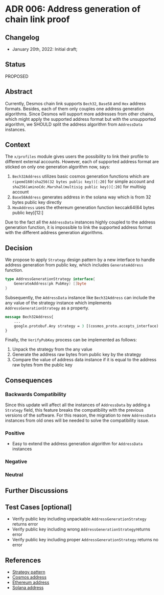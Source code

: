 # ADR 006: Address generation of chain link proof

## Changelog

- January 20th, 2022: Initial draft;

## Status

PROPOSED

## Abstract

Currently, Desmos chain link supports `Bech32`, `Base58` and `Hex` address formats. Besides, each of them only couples one address generation algorithms. 
Since Desmos will support more addresses from other chains, which might apply the supported address format but with the unsupported algorithm, we SHOULD split the address algorithm from `AddressData` instances.

## Context

The `x/profiles` module gives users the possibility to link their profile to different external accounts.
However, each of supported address format are sticked on only one generation algorithm now, says:
1. `Bech32Address` utilizes basic cosmos generation functions which are `ripemd160(sha256(32 bytes public key))[:20]` for simple account and `sha256(aminoCdc.Marshal(multisig public key))[:20]` for multisig account
2. `Base58Address` generates address in the solana way which is from 32 bytes public key directly
3. `HexAddress` uses the ethereum generation function keccak64(64 bytes public key)[12:]

Due to the fact all the `AddressData` instances highly coupled to the address generation function, it is impossible to link the supported address format with the different address generation algorithms.

## Decision

We propose to apply `Strategy` design pattern by a new interface to handle address generation from public key, which includes `GenerateAddress` function.
```go
type AddressGenerationStrategy interface{
    GenerateAddress(pk PubKey) []byte
}
```

Subsequently, the `AddressData` instance like `Bech32Address` can include the any value of the strategy instance which implements `AddressGenerationStrategy` as a property.
```proto
message Bech32Address{
    ...
    google.protobuf.Any strategy = 3 [(cosmos_proto.accepts_interface) = "AddressGenerationStrategy"];
}
```

Finally, the `VerifyPubKey` process can be implemented as follows:
1. Unpack the strategy from the any value
1. Generate the address raw bytes from public key by the strategy 
2. Compare the value of address data instance if it is equal to the address raw bytes from the public key

## Consequences

### Backwards Compatibility

Since this update will affect all the instances of `AddressData` by adding a `Strategy` field, this feature breaks the compatibility with the previous versions of the software.
For this reason, the migration to new `AddressData` instances from old ones will be needed to solve the compatibility issue.

### Positive

- Easy to extend the address generation algorithm for `AddressData` instances

### Negative


### Neutral


## Further Discussions


## Test Cases [optional]

- Verify public key including unpackable `AddressGenerationStrategy` returns error
- Verify public key including wrong `AddressGenerationStrategy`returns error
- Verify public key including proper `AddressGenerationStrategy` returns no error

## References

- [Strategy pattern](https://refactoring.guru/design-patterns/strategy)
- [Cosmos address](https://docs.cosmos.network/master/architecture/adr-028-public-key-addresses.html#legacy-public-key-addresses-don-t-change)
- [Ethereum address](https://ethereum.org/en/developers/docs/accounts/#account-creation)
- [Solana address](https://docs.solana.com/terminology#account)